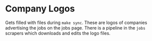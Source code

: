 # Company Logos

Gets filled with files during `make sync`. These are logos of companies advertising the jobs on the jobs page. There is a pipeline in the `jobs` scrapers which downloads and edits the logo files.
